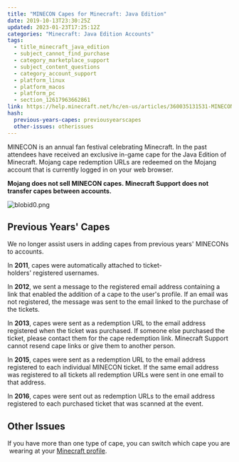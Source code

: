 ```yaml
---
title: "MINECON Capes for Minecraft: Java Edition"
date: 2019-10-13T23:30:25Z
updated: 2023-01-23T17:25:12Z
categories: "Minecraft: Java Edition Accounts"
tags:
  - title_minecraft_java_edition
  - subject_cannot_find_purchase
  - category_marketplace_support
  - subject_content_questions
  - category_account_support
  - platform_linux
  - platform_macos
  - platform_pc
  - section_12617963662861
link: https://help.minecraft.net/hc/en-us/articles/360035131531-MINECON-Capes-for-Minecraft-Java-Edition
hash:
  previous-years-capes: previousyearscapes
  other-issues: otherissues
---
```


MINECON is an annual fan festival celebrating Minecraft. In the past attendees have received an exclusive in-game cape for the Java Edition of Minecraft. Mojang cape redemption URLs are redeemed on the Mojang account that is currently logged in on your web browser. 

**Mojang does not sell MINECON capes. Minecraft Support does not transfer capes between accounts.**

![blobid0.png](https://minecrafthelp.zendesk.com/hc/article_attachments/4404865038477/blobid0.png) 

## Previous Years' Capes 

We no longer assist users in adding capes from previous years' MINECONs to accounts. 

In **2011**, capes were automatically attached to ticket-holders' registered usernames. 

In **2012**, we sent a message to the registered email address containing a link that enabled the addition of a cape to the user's profile. If an email was not registered, the message was sent to the email linked to the purchase of the tickets. 

In **2013**, capes were sent as a redemption URL to the email address registered when the ticket was purchased. If someone else purchased the ticket, please contact them for the cape redemption link. Minecraft Support cannot resend cape links or give them to another person. 

In **2015**, capes were sent as a redemption URL to the email address registered to each individual MINECON ticket. If the same email address was registered to all tickets all redemption URLs were sent in one email to that address. 

In **2016**, capes were sent out as redemption URLs to the email address registered to each purchased ticket that was scanned at the event. 

## Other Issues 

If you have more than one type of cape, you can switch which cape you are wearing at your [Minecraft profile](https://minecraft.net/profile).
